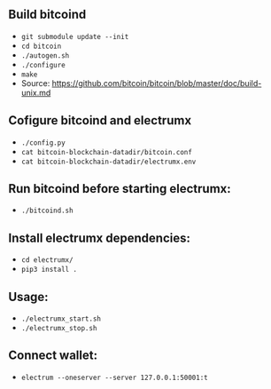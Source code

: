 
## Build bitcoind
* `git submodule update --init`
* `cd bitcoin`
* `./autogen.sh`
* `./configure`
* `make`
* Source: https://github.com/bitcoin/bitcoin/blob/master/doc/build-unix.md


## Cofigure bitcoind and electrumx
* `./config.py`
* `cat bitcoin-blockchain-datadir/bitcoin.conf`
* `cat bitcoin-blockchain-datadir/electrumx.env`

## Run bitcoind before starting electrumx:
* `./bitcoind.sh`

## Install electrumx dependencies:
* `cd electrumx/`
* `pip3 install .`

## Usage:
* `./electrumx_start.sh`
* `./electrumx_stop.sh`

## Connect wallet:
* `electrum --oneserver --server 127.0.0.1:50001:t`
